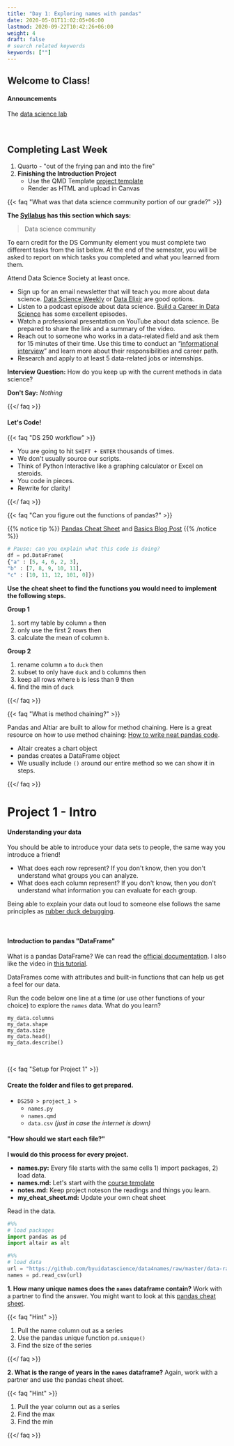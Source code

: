 ```yaml
---
title: "Day 1: Exploring names with pandas"
date: 2020-05-01T11:02:05+06:00
lastmod: 2020-09-22T10:42:26+06:00
weight: 4
draft: false
# search related keywords
keywords: [""]
---
```


## Welcome to Class!

#### Announcements

The [data science lab](https://byuidatascience.github.io/lab/)

<br>

## Completing Last Week

1. Quarto - "out of the frying pan and into the fire"
2. __Finishing the Introduction Project__    
    - Use the QMD Template [project template](https://byuistats.github.io/DS250-Cannon/template/ds250_project_template_clean.qmd)
    - Render as HTML and upload in Canvas

{{< faq "What was that data science community portion of our grade?" >}}

__The [Syllabus](https://byuistats.github.io/DS250-Cannon/course-materials/syllabus/) has this section which says:__

> Data science community

To earn credit for the DS Community element you must complete two different tasks from the list below. At the end of the semester, you will be asked to report on which tasks you completed and what you learned from them.

Attend Data Science Society at least once.
* Sign up for an email newsletter that will teach you more about data science. [Data Science Weekly](https://www.datascienceweekly.org/) or [Data Elixir](https://dataelixir.com/) are good options.
* Listen to a podcast episode about data science. [Build a Career in Data Science](https://www.datascienceweekly.org/) has some excellent episodes.
* Watch a professional presentation on YouTube about data science. Be prepared to share the link and a summary of the video.
* Reach out to someone who works in a data-related field and ask them for 15 minutes of their time. Use this time to conduct an “[informational interview](https://brightspotcdn.byu.edu/54/b6/2554ebb842fab54640a15ff0afb3/informational-interview.pdf)” and learn more about their responsibilities and career path.
* Research and apply to at least 5 data-related jobs or internships.


__Interview Question:__  How do you keep up with the current methods in data science?

__Don't Say:__ _Nothing_

{{</ faq >}}


#### Let's Code!

{{< faq "DS 250 workflow" >}}

- You are going to hit `SHIFT + ENTER` thousands of times.
- We don't usually source our scripts.
- Think of Python Interactive like a graphing calculator or Excel on steroids.
- You code in pieces.
- Rewrite for clarity!

{{</ faq >}}


{{< faq "Can you figure out the functions of pandas?" >}}

{{% notice tip %}}
[Pandas Cheat Sheet](https://pandas.pydata.org/Pandas_Cheat_Sheet.pdf) and [Basics Blog Post](https://towardsdatascience.com/pandas-basics-cheat-sheet-2021-python-for-data-science-8beb76afa85f)
{{% /notice %}}

```python
# Pause: can you explain what this code is doing?
df = pd.DataFrame(
{"a" : [5, 4, 6, 2, 3],
"b" : [7, 8, 9, 10, 11],
"c" : [10, 11, 12, 101, 0]})
```

**Use the cheat sheet to find the functions you would need to implement the following steps.**

__Group 1__

1. sort my table by column `a` then
1. only use the first 2 rows then
1. calculate the mean of column `b`.

__Group 2__

1. rename column `a` to `duck` then
1. subset to only have `duck` and `b` columns then
1. keep all rows where `b` is less than 9 then
1. find the min of `duck`

{{</ faq >}}


{{< faq "What is method chaining?" >}}

Pandas and Altiar are built to allow for method chaining. Here is a great resource on how to use method chaining: [How to write neat pandas code](https://pandasninja.com/2019/04/how-to-write-neat-pandas-code/). 


- Altair creates a chart object
- pandas creates a DataFrame object
- We usually include `()` around our entire method so we can show it in steps.

{{</ faq >}}

# Project 1 - Intro

#### Understanding your data

You should be able to introduce your data sets to people, the same way you introduce a friend!

- What does each row represent? If you don't know, then you don't understand what groups you can analyze.
- What does each column represent? If you don't know, then you don't understand what information you can evaluate for each group.

Being able to explain your data out loud to someone else follows the same principles as [rubber duck debugging](https://rubberduckdebugging.com/).

<br>

#### Introduction to pandas "DataFrame"

What is a pandas DataFrame? We can read the [official documentation](https://pandas.pydata.org/pandas-docs/stable/user_guide/dsintro.html#dataframe). I also like the video in [this tutorial](https://www.datacamp.com/community/tutorials/pandas-tutorial-dataframe-python).

DataFrames come with attributes and built-in functions that can help us get a feel for our data.

Run the code below one line at a time (or use other functions of your choice) to explore the `names` data. What do you learn?

```{python}
my_data.columns
my_data.shape
my_data.size
my_data.head()
my_data.describe()
```
<!---- https://towardsdatascience.com/wrangling-data-with-pandas-27ef828aff01 ----->

<br>

{{< faq "Setup for Project 1" >}}

#### Create the folder and files to get prepared.

- `DS250 > project_1 >`    
    - `names.py`   
    - `names.qmd`
    - `data.csv` _(just in case the internet is down)_

#### "How should we start each file?"

__I would do this process for every project.__

- **names.py:** Every file starts with the same cells 1) import packages, 2) load data.
- **names.md:** Let's start with the [course template](https://byuistats.github.io/DS250-Course/template/ds250_project_template_clean.qmd)
- **notes.md:** Keep project noteson the readings and things you learn.
- **my_cheat_sheet.md:** Update your own cheat sheet


Read in the data.

```python
#%%
# load packages
import pandas as pd
import altair as alt

#%%
# load data
url = "https://github.com/byuidatascience/data4names/raw/master/data-raw/names_year/names_year.csv"
names = pd.read_csv(url)
```


**1. How many unique names does the `names` dataframe contain?** Work with a partner to find the answer. You might want to look at this [pandas cheat sheet](https://pandas.pydata.org/Pandas_Cheat_Sheet.pdf).

{{< faq "Hint" >}}

1. Pull the name column out as a series
1. Use the pandas unique function `pd.unique()`
1. Find the size of the series

{{</ faq >}}

**2. What is the range of years in the `names` dataframe?** Again, work with a partner and use the pandas cheat sheet.

{{< faq "Hint" >}}

1. Pull the year column out as a series
1. Find the max
1. Find the min

{{</ faq >}}

